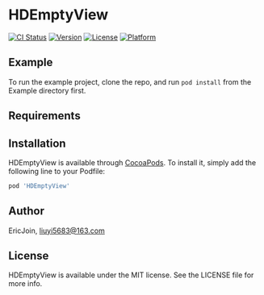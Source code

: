 # HDEmptyView

[![CI Status](https://img.shields.io/travis/EricJoin/HDEmptyView.svg?style=flat)](https://travis-ci.org/EricJoin/HDEmptyView)
[![Version](https://img.shields.io/cocoapods/v/HDEmptyView.svg?style=flat)](https://cocoapods.org/pods/HDEmptyView)
[![License](https://img.shields.io/cocoapods/l/HDEmptyView.svg?style=flat)](https://cocoapods.org/pods/HDEmptyView)
[![Platform](https://img.shields.io/cocoapods/p/HDEmptyView.svg?style=flat)](https://cocoapods.org/pods/HDEmptyView)

## Example

To run the example project, clone the repo, and run `pod install` from the Example directory first.

## Requirements

## Installation

HDEmptyView is available through [CocoaPods](https://cocoapods.org). To install
it, simply add the following line to your Podfile:

```ruby
pod 'HDEmptyView'
```

## Author

EricJoin, liuyi5683@163.com

## License

HDEmptyView is available under the MIT license. See the LICENSE file for more info.
